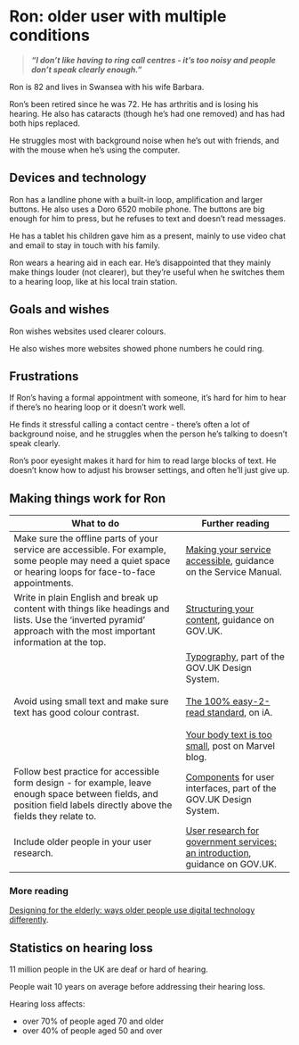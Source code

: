 # Ron: older user with multiple conditions

> ***“I don’t like having to ring call centres - it’s too noisy and people don’t speak clearly enough.”***

Ron is 82 and lives in Swansea with his wife Barbara.

Ron’s been retired since he was 72. He has arthritis and is losing his hearing. He also has cataracts (though he’s had one removed) and has had both hips replaced.

He struggles most with background noise when he’s out with friends, and with the mouse when he’s using the computer.

## Devices and technology

Ron has a landline phone with a built-in loop, amplification and larger buttons. He also uses a Doro 6520 mobile phone. The buttons are big enough for him to press, but he refuses to text and doesn’t read messages.

He has a tablet his children gave him as a present, mainly to use video chat and email to stay in touch with his family.

Ron wears a hearing aid in each ear. He’s disappointed that they mainly make things louder (not clearer), but they’re useful when he switches them to a hearing loop, like at his local train station.

## Goals and wishes

Ron wishes websites used clearer colours.

He also wishes more websites showed phone numbers he could ring.

## Frustrations

If Ron’s having a formal appointment with someone, it’s hard for him to hear if there’s no hearing loop or it doesn’t work well.

He finds it stressful calling a contact centre - there’s often a lot of background noise, and he struggles when the person he’s talking to doesn’t speak clearly.

Ron’s poor eyesight makes it hard for him to read large blocks of text. He doesn’t know how to adjust his browser settings, and often he’ll just give up.

## Making things work for Ron

<table>
  <thead>
    <tr>
      <th scope="col">What to do</th>
      <th scope="col">Further reading</th>
    </tr>
  </thead>
  <tbody>
    <tr>
      <td>Make sure the offline parts of your service are accessible. For example, some people may need a quiet space or
        hearing loops for face-to-face appointments.</td>
      <td>
        <a href="https://www.gov.uk/service-manual/helping-people-to-use-your-service/making-your-service-accessible-an-introduction#make-non-digital-parts-of-your-service-accessible"
          class="govuk-link">Making your service accessible</a>, guidance on the Service Manual.
      </td>
    </tr>
    <tr>
      <td>Write in plain English and break up content with things like headings and lists. Use the ‘inverted pyramid’
        approach with the most important information at the top.</td>
      <td>
        <a href="https://www.gov.uk/guidance/content-design/writing-for-gov-uk#structuring-content"
          class="govuk-link">Structuring your content</a>, guidance on GOV.UK.
      </td>
    </tr>
    <tr>
      <td>Avoid using small text and make sure text has good colour contrast.</td>
      <td>
        <a rel="external" href="https://design-system.service.gov.uk/styles/typography/"
          class="govuk-link">Typography</a>, part of the GOV.UK Design System.<br /><br /><a rel="external"
          href="https://ia.net/topics/100e2r/" class="govuk-link">The 100% easy-2-read standard</a>, on iA.<br /><br /><a
          rel="external" href="https://blog.marvelapp.com/body-text-small/" class="govuk-link">Your body text is too
          small</a>, post on Marvel blog.
      </td>
    </tr>
    <tr>
      <td>Follow best practice for accessible form design - for example, leave enough space between fields, and position
        field labels directly above the fields they relate to.</td>
      <td>
        <a rel="external" href="https://design-system.service.gov.uk/components/" class="govuk-link">Components</a> for
        user interfaces, part of the GOV.UK Design System.
      </td>
    </tr>
    <tr>
      <td>Include older people in your user research.</td>
      <td>
        <a href="https://www.gov.uk/service-manual/user-research/how-user-research-improves-service-design"
          class="govuk-link">User research for government services: an introduction</a>, guidance on GOV.UK.
      </td>
    </tr>
  </tbody>
</table>

### More reading

[Designing for the elderly: ways older people use digital technology differently](https://www.smashingmagazine.com/2015/02/designing-digital-technology-for-the-elderly/).

## Statistics on hearing loss

11 million people in the UK are deaf or hard of hearing.

People wait 10 years on average before addressing their hearing loss.

Hearing loss affects:

- over 70% of people aged 70 and older
- over 40% of people aged 50 and over
